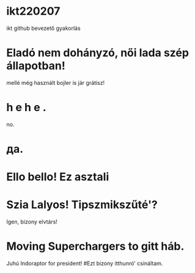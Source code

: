 # ikt220207
ikt github bevezető gyakorlás
# Eladó nem dohányzó, női lada szép állapotban!
mellé még használt bojler is jár grátisz!
# h e h e .
no.
# да.
# Ello bello! Ez asztali
# Szia Lalyos! Tipszmikszűté'?
Igen, bizony elvtárs!
# Moving Superchargers to gitt háb.
Juhú
Indoraptor for president!
#Ezt bizony itthunró' csináltam.